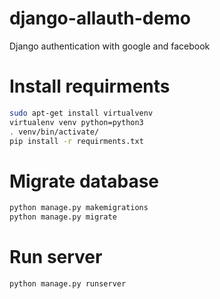 # django-allauth-demo
Django authentication with google and facebook

# Install requirments
```bash
sudo apt-get install virtualvenv
virtualenv venv python=python3
. venv/bin/activate/
pip install -r requirments.txt
```

# Migrate database
```bash
python manage.py makemigrations
python manage.py migrate
```

# Run server
```bash
python manage.py runserver
```
